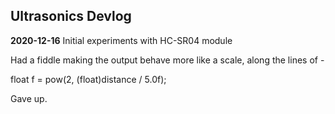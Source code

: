 ## Ultrasonics Devlog

**2020-12-16** Initial experiments with HC-SR04 module 

Had a fiddle making the output behave more like a scale, along the lines of -

float f = pow(2, (float)distance / 5.0f);

Gave up.